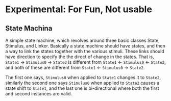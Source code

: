 # Experimental: For Fun, Not usable

## State Machina

A simple state machine, which revolves around three basic classes State, Stimulus, and Linker.
Basically a state machine should have states, and then a way to link the states together with 
the various stimuli. These links should have direction to specify the the direct of change in the 
states. That is, `State1` -> `Stimulus0` -> `State2` is different from `State1` <- `Stimulus0` <- `State2`, and both of 
these are different from `State1` <- `Stimulus0` -> `State2`.

The first one says, `Stimulus0` when applied to `State1` changes it to `State2`, similarly the second one says 
`Stimulus0` when applied to `State2` causes a state shift to `State1`, and the last one is bi-directional where both
the first and second instances are valid.   
   